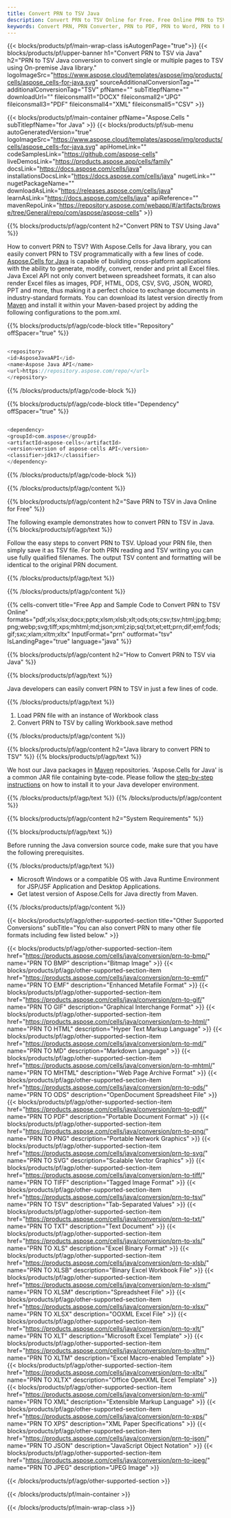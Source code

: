 ```yaml
---
title: Convert PRN to TSV Java 
description: Convert PRN to TSV Online for Free. Free Online PRN to TSV Converter. Java PRN to TSV. PRN to TSV via Java.
keywords: Convert PRN, PRN Converter, PRN to PDF, PRN to Word, PRN to PPT, PRN to Image
---
```


{{< blocks/products/pf/main-wrap-class isAutogenPage="true">}}
{{< blocks/products/pf/upper-banner h1="Convert PRN to TSV via Java" h2="PRN to TSV Java conversion to convert single or multiple pages to TSV using On-premise Java library." logoImageSrc="https://www.aspose.cloud/templates/aspose/img/products/cells/aspose_cells-for-java.svg" sourceAdditionalConversionTag="" additionalConversionTag="TSV" pfName="" subTitlepfName="" downloadUrl="" fileiconsmall1="DOCX" fileiconsmall2="JPG" fileiconsmall3="PDF" fileiconsmall4="XML" fileiconsmall5="CSV" >}}

{{< blocks/products/pf/main-container pfName="Aspose.Cells " subTitlepfName="for Java" >}}
{{< blocks/products/pf/sub-menu autoGeneratedVersion="true" logoImageSrc="https://www.aspose.cloud/templates/aspose/img/products/cells/aspose_cells-for-java.svg" apiHomeLink="" codeSamplesLink="https://github.com/aspose-cells" liveDemosLink="https://products.aspose.app/cells/family" docsLink="https://docs.aspose.com/cells/java" installationsDocsLink="https://docs.aspose.com/cells/java" nugetLink="" nugetPackageName="" downloadAsLink="https://releases.aspose.com/cells/java" learnAsLink="https://docs.aspose.com/cells/java" apiReference="" mavenRepoLink="https://repository.aspose.com/webapp/#/artifacts/browse/tree/General/repo/com/aspose/aspose-cells" >}}


{{% blocks/products/pf/agp/content h2="Convert PRN to TSV Using Java" %}}

How to convert PRN to TSV? With Aspose.Cells for Java library, you can easily convert PRN to TSV programmatically with  a few lines of code. [Aspose.Cells for Java](https://products.aspose.com/cells/java) is capable of building cross-platform applications with the ability to generate, modify, convert, render and print all Excel files. Java Excel API not only convert between spreadsheet formats, it can also render Excel files as images, PDF, HTML, ODS, CSV, SVG, JSON, WORD, PPT and more, thus making it a perfect choice to exchange documents in industry-standard formats. You can download its latest version directly from [Maven](https://repository.aspose.com/webapp/#/artifacts/browse/tree/General/repo/com/aspose/aspose-cells) and install it within your Maven-based project by adding the following configurations to the pom.xml.

{{% blocks/products/pf/agp/code-block title="Repository" offSpacer="true" %}}

```cs

<repository>
<id>AsposeJavaAPI</id>
<name>Aspose Java API</name>
<url>https://repository.aspose.com/repo/</url>
</repository>

```

{{% /blocks/products/pf/agp/code-block %}}

{{% blocks/products/pf/agp/code-block title="Dependency" offSpacer="true" %}}

```cs

<dependency>
<groupId>com.aspose</groupId>
<artifactId>aspose-cells</artifactId>
<version>version of aspose-cells API</version>
<classifier>jdk17</classifier>
</dependency>

```

{{% /blocks/products/pf/agp/code-block %}}

{{% /blocks/products/pf/agp/content %}}

{{% blocks/products/pf/agp/content h2="Save PRN to TSV in Java Online for Free" %}}

The following example demonstrates how to convert PRN to TSV in Java.
{{% blocks/products/pf/agp/text %}}

Follow the easy steps to convert PRN to TSV. Upload your PRN file, then simply save it as TSV file. For both PRN reading and TSV writing you can use fully qualified filenames. The output TSV content and formatting will be identical to the original PRN document.

{{% /blocks/products/pf/agp/text %}}

{{% /blocks/products/pf/agp/content %}}

{{% cells-convert title="Free App and Sample Code to Convert PRN to TSV Online" formats="pdf;xls;xlsx;docx;pptx;xlsm;xlsb;xlt;ods;ots;csv;tsv;html;jpg;bmp;png;webp;svg;tiff;xps;mhtml;md;json;xml;zip;sql;txt;et;ett;prn;dif;emf;fods;gif;sxc;xlam;xltm;xltx" InputFormat="prn" outformat="tsv" IsLandingPage="true" language="java" %}}

{{% blocks/products/pf/agp/content h2="How to Convert PRN to TSV via Java" %}}

{{% blocks/products/pf/agp/text %}}

 Java developers can easily convert PRN to TSV in just a few lines of code.

{{% /blocks/products/pf/agp/text %}}

1.  Load PRN file with an instance of Workbook class
1.  Convert PRN to TSV by calling Workbook.save method

{{% /blocks/products/pf/agp/content %}}

{{% blocks/products/pf/agp/content h2="Java library to convert PRN to TSV" %}}
{{% blocks/products/pf/agp/text %}}

We host our Java packages in [Maven](https://repository.aspose.com/webapp/#/artifacts/browse/tree/General/repo/com/aspose/aspose-cells) repositories. 'Aspose.Cells for Java' is a common JAR file containing byte-code. Please follow the [step-by-step instructions](https://docs.aspose.com/cells/java/installation/) on how to install it to your Java developer environment.

{{% /blocks/products/pf/agp/text %}}
{{% /blocks/products/pf/agp/content %}}

{{% blocks/products/pf/agp/content h2="System Requirements" %}}

{{% blocks/products/pf/agp/text %}}

 Before running the Java conversion source code, make sure that you have the following prerequisites.

{{% /blocks/products/pf/agp/text %}}

- Microsoft Windows or a compatible OS with Java Runtime Environment for JSP/JSF Application and Desktop Applications.
- Get latest version of Aspose.Cells for Java directly from Maven.

{{% /blocks/products/pf/agp/content %}}


{{< blocks/products/pf/agp/other-supported-section title="Other Supported Conversions" subTitle="You can also convert PRN to many other file formats including few listed below." >}}

{{< blocks/products/pf/agp/other-supported-section-item href="https://products.aspose.com/cells/java/conversion/prn-to-bmp/" name="PRN TO BMP" description="Bitmap Image" >}}
{{< blocks/products/pf/agp/other-supported-section-item href="https://products.aspose.com/cells/java/conversion/prn-to-emf/" name="PRN TO EMF" description="Enhanced Metafile Format" >}}
{{< blocks/products/pf/agp/other-supported-section-item href="https://products.aspose.com/cells/java/conversion/prn-to-gif/" name="PRN TO GIF" description="Graphical Interchange Format" >}}
{{< blocks/products/pf/agp/other-supported-section-item href="https://products.aspose.com/cells/java/conversion/prn-to-html/" name="PRN TO HTML" description="Hyper Text Markup Language" >}}
{{< blocks/products/pf/agp/other-supported-section-item href="https://products.aspose.com/cells/java/conversion/prn-to-md/" name="PRN TO MD" description="Markdown Language" >}}
{{< blocks/products/pf/agp/other-supported-section-item href="https://products.aspose.com/cells/java/conversion/prn-to-mhtml/" name="PRN TO MHTML" description="Web Page Archive Format" >}}
{{< blocks/products/pf/agp/other-supported-section-item href="https://products.aspose.com/cells/java/conversion/prn-to-ods/" name="PRN TO ODS" description="OpenDocument Spreadsheet File" >}}
{{< blocks/products/pf/agp/other-supported-section-item href="https://products.aspose.com/cells/java/conversion/prn-to-pdf/" name="PRN TO PDF" description="Portable Document Format" >}}
{{< blocks/products/pf/agp/other-supported-section-item href="https://products.aspose.com/cells/java/conversion/prn-to-png/" name="PRN TO PNG" description="Portable Network Graphics" >}}
{{< blocks/products/pf/agp/other-supported-section-item href="https://products.aspose.com/cells/java/conversion/prn-to-svg/" name="PRN TO SVG" description="Scalable Vector Graphics" >}}
{{< blocks/products/pf/agp/other-supported-section-item href="https://products.aspose.com/cells/java/conversion/prn-to-tiff/" name="PRN TO TIFF" description="Tagged Image Format" >}}
{{< blocks/products/pf/agp/other-supported-section-item href="https://products.aspose.com/cells/java/conversion/prn-to-tsv/" name="PRN TO TSV" description="Tab-Separated Values" >}}
{{< blocks/products/pf/agp/other-supported-section-item href="https://products.aspose.com/cells/java/conversion/prn-to-txt/" name="PRN TO TXT" description="Text Document" >}}
{{< blocks/products/pf/agp/other-supported-section-item href="https://products.aspose.com/cells/java/conversion/prn-to-xls/" name="PRN TO XLS" description="Excel Binary Format" >}}
{{< blocks/products/pf/agp/other-supported-section-item href="https://products.aspose.com/cells/java/conversion/prn-to-xlsb/" name="PRN TO XLSB" description="Binary Excel Workbook File" >}}
{{< blocks/products/pf/agp/other-supported-section-item href="https://products.aspose.com/cells/java/conversion/prn-to-xlsm/" name="PRN TO XLSM" description="Spreadsheet File" >}}
{{< blocks/products/pf/agp/other-supported-section-item href="https://products.aspose.com/cells/java/conversion/prn-to-xlsx/" name="PRN TO XLSX" description="OOXML Excel File" >}}
{{< blocks/products/pf/agp/other-supported-section-item href="https://products.aspose.com/cells/java/conversion/prn-to-xlt/" name="PRN TO XLT" description="Microsoft Excel Template" >}}
{{< blocks/products/pf/agp/other-supported-section-item href="https://products.aspose.com/cells/java/conversion/prn-to-xltm/" name="PRN TO XLTM" description="Excel Macro-enabled Template" >}}
{{< blocks/products/pf/agp/other-supported-section-item href="https://products.aspose.com/cells/java/conversion/prn-to-xltx/" name="PRN TO XLTX" description="Office OpenXML Excel Template" >}}
{{< blocks/products/pf/agp/other-supported-section-item href="https://products.aspose.com/cells/java/conversion/prn-to-xml/" name="PRN TO XML" description="Extensible Markup Language" >}}
{{< blocks/products/pf/agp/other-supported-section-item href="https://products.aspose.com/cells/java/conversion/prn-to-xps/" name="PRN TO XPS" description="XML Paper Specifications" >}}
{{< blocks/products/pf/agp/other-supported-section-item href="https://products.aspose.com/cells/java/conversion/prn-to-json/" name="PRN TO JSON" description="JavaScript Object Notation" >}}
{{< blocks/products/pf/agp/other-supported-section-item href="https://products.aspose.com/cells/java/conversion/prn-to-jpeg/" name="PRN TO JPEG" description="JPEG Image" >}}

{{< /blocks/products/pf/agp/other-supported-section >}}

{{< /blocks/products/pf/main-container >}}
    
{{< /blocks/products/pf/main-wrap-class >}}
